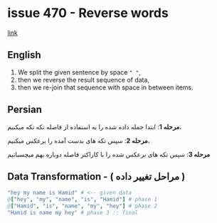 # issue 470 - Reverse words
[link](https://ericnormand.me/issues/470)

## English

1. We split the given sentence by space `" "`, 
2. then we reverse the result sequence of data,
3. then we re-join that sequence with space in between items. 

## Persian

**مرحله 1**:
ابتدا جمله داده شده را به استفاده از فاصله تکه تکه میکنیم، 

**مرحله 2**:
سپس تکه های بدست آمده را برعکس میکنیم، 

**مرحله 3**:
سپس تکه های برعکس شده را با کاراکتر فاصله دوباره بهم میچسبانیم

## Data Transformation - ( مراحل تغییر داده )

```nim
"hey my name is Hamid" # <-- given data
@["hey", "my", "name", "is", "Hamid"] # phase 1
@["Hamid", "is", "name", "my", "hey"] # phase 2
"Hamid is name my hey" # phase 3 :: final
```
